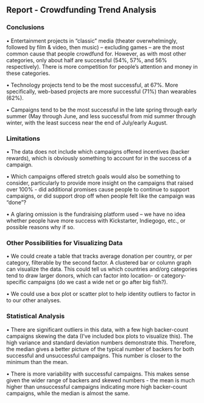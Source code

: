 ## Report - Crowdfunding Trend Analysis
### Conclusions

  •	Entertainment projects in “classic” media (theater overwhelmingly, followed by film & video, then music) – excluding games – are the most common cause that people crowdfund for. However, as with most other categories, only about half are successful (54%, 57%, and 56% respectively). There is more competition for people’s attention and money in these categories.

  •	Technology projects tend to be the most successful, at 67%. More specifically, web-based projects are more successful (71%) than wearables (62%).

  •	Campaigns tend to be the most successful in the late spring through early summer (May through June, and less successful from mid summer through winter, with the least success near the end of July/early August.

### Limitations

  •	The data does not include which campaigns offered incentives (backer rewards), which is obviously something to account for in the success of a campaign.

  •	Which campaigns offered stretch goals would also be something to consider, particularly to provide more insight on the campaigns that raised over 100% - did additional promises cause people to continue to support campaigns, or did support drop off when people felt like the campaign was “done”?

  •	A glaring omission is the fundraising platform used – we have no idea whether people have more success with Kickstarter, Indiegogo, etc., or possible reasons why if so.

### Other Possibilities for Visualizing Data

  •	We could create a table that tracks average donation per country, or per category, filterable by the second factor. A clustered bar or column graph can visualize the data. This could tell us which countries and/org categories tend to draw larger donors, which can factor into location- or category- specific campaigns (do we cast a wide net or go after big fish?).
  
  •	We could use a box plot or scatter plot to help identity outliers to factor in to our other analyses.

### Statistical Analysis

  •	There are significant outliers in this data, with a few high backer-count campaigns skewing the data (I've included box plots to visualize this). The high variance and standard deviation numbers demonstrate this. Therefore, the median gives a better picture of the typical number of backers for both successful and unsuccessful campaigns. This number is closer to the minimum than the mean.
  
  •	There is more variability with successful campaigns. This makes sense given the wider range of backers and skewed numbers - the mean is much higher than unsuccessful campaigns indicating more high backer-count campaigns, while the median is almost the same.
